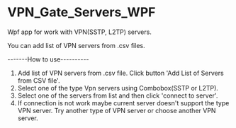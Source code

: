 # VPN_Gate_Servers_WPF
Wpf app for work with VPN(SSTP, L2TP) servers.

You can add list of VPN servers from .csv files.

-------How to use----------
1. Add list of VPN servers from .csv file. Click button 'Add List of Servers from CSV file'.
2. Select one of the type Vpn servers using Combobox(SSTP or L2TP).
3. Select one of the servers from list and then click 'connect to server'.
4. If connection is not work maybe current server doesn't support the type VPN server. Try another type of VPN server or choose another VPN server.
